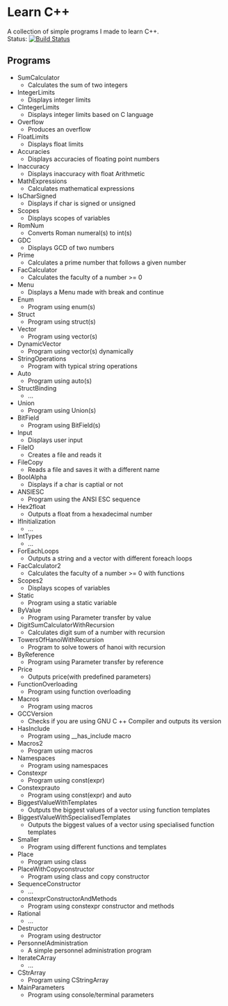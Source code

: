# Learn C++

A collection of simple programs I made to learn C++.  
Status: [![Build Status](https://travis-ci.com/GamesTrap/LearnCPP.svg?branch=master)](https://travis-ci.com/GamesTrap/LearnCPP)

## Programs

- SumCalculator
	- Calculates the sum of two integers
- IntegerLimits
	- Displays integer limits
- CIntegerLimits
	- Displays integer limits based on C language
- Overflow
	- Produces an overflow
- FloatLimits
	- Displays float limits
- Accuracies
	- Displays accuracies of floating point numbers
- Inaccuracy
	- Displays inaccuracy with float Arithmetic
- MathExpressions
	- Calculates mathematical expressions
- IsCharSigned
	- Displays if char is signed or unsigned
- Scopes
	- Displays scopes of variables
- RomNum
	- Converts Roman numeral(s) to int(s)
- GDC
	- Displays GCD of two numbers
- Prime
	- Calculates a prime number that follows a given number
- FacCalculator
	- Calculates the faculty of a number >= 0
- Menu
	- Displays a Menu made with break and continue
- Enum
	- Program using enum(s)
- Struct
	- Program using struct(s)
- Vector
	- Program using vector(s)
- DynamicVector
	- Program using vector(s) dynamically
- StringOperations
	- Program with typical string operations
- Auto
	- Program using auto(s)
- StructBinding
	- ...
- Union
	- Program using Union(s)
- BitField
	- Program using BitField(s)
- Input
	- Displays user input
- FileIO
	- Creates a file and reads it
- FileCopy
	- Reads a file and saves it with a different name
- BoolAlpha
	- Displays if a char is captial or not
- ANSIESC
	- Program using the ANSI ESC sequence
- Hex2float
	- Outputs a float from a hexadecimal number
- IfInitialization
	- ...
- IntTypes
	- ...
- ForEachLoops
	- Outputs a string and a vector with different foreach loops
- FacCalculator2
	- Calculates the faculty of a number >= 0 with functions
- Scopes2
	- Displays scopes of variables
- Static
	- Program using a static variable
- ByValue
	- Program using Parameter transfer by value
- DigitSumCalculatorWithRecursion
	- Calculates digit sum of a number with recursion
- TowersOfHanoiWithRecursion
	- Program to solve towers of hanoi with recursion
- ByReference
	- Program using Parameter transfer by reference
- Price
	- Outputs price(with predefined parameters)
- FunctionOverloading
	- Program using function overloading
- Macros
	- Program using macros
- GCCVersion
	- Checks if you are using GNU C ++ Compiler and outputs its version
- HasInclude
	- Program using __has_include macro
- Macros2
	- Program using macros
- Namespaces
	- Program using namespaces
- Constexpr
	- Program using const(expr)
- Constexprauto
	- Program using const(expr) and auto
- BiggestValueWithTemplates
	- Outputs the biggest values of a vector using function templates
- BiggestValueWithSpecialisedTemplates
	- Outputs the biggest values of a vector using specialised function templates
- Smaller
	- Program using different functions and templates
- Place
	- Program using class
- PlaceWithCopyconstructor
	- Program using class and copy constructor
- SequenceConstructor
	- ...
- constexprConstructorAndMethods
	- Program using constexpr constructor and methods
- Rational
	- ...
- Destructor
	- Program using destructor
- PersonnelAdministration
	- A simple personnel administration program
- IterateCArray
	- ...
- CStrArray
	- Program using CStringArray
- MainParameters
	- Program using console/terminal parameters